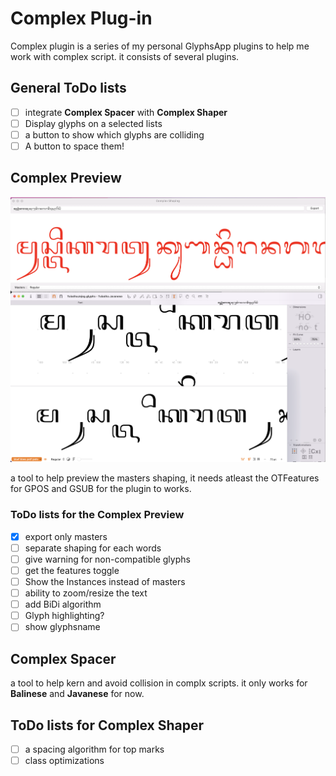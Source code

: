 # Complex Plug-in

Complex plugin is a series of my personal GlyphsApp plugins to help me work with complex script. it consists of several plugins.

## General ToDo lists
- [ ] integrate **Complex Spacer** with **Complex Shaper**
- [ ] Display glyphs on a selected lists
- [ ] a button to show which glyphs are colliding
- [ ] A button to space them!

## Complex Preview
![Complex Shaping preview](/images/ComplexShaping.png)

a tool to help preview the masters shaping, it needs atleast the OTFeatures for GPOS and GSUB for the plugin to works.

### ToDo lists for the Complex Preview
- [x] export only masters
- [ ] separate shaping for each words
- [ ] give warning for non-compatible glyphs
- [ ] get the features toggle
- [ ] Show the Instances instead of masters
- [ ] ability to zoom/resize the text
- [ ] add BiDi algorithm
- [ ] Glyph highlighting?
- [ ] show glyphsname

## Complex Spacer
a tool to help kern and avoid collision in complx scripts. it only works for **Balinese** and **Javanese** for now.

## ToDo lists for Complex Shaper
- [ ] a spacing algorithm for top marks
- [ ] class optimizations
